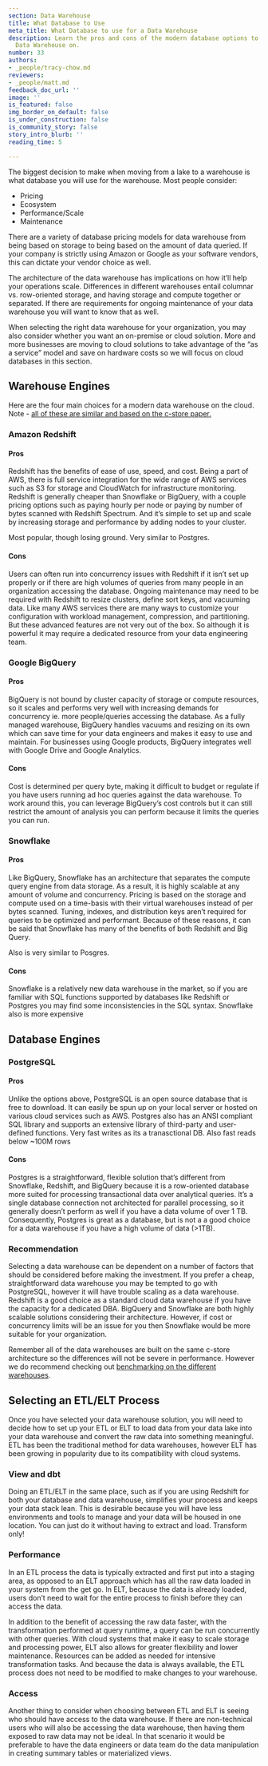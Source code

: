 ```yaml
---
section: Data Warehouse
title: What Database to Use
meta_title: What Database to use for a Data Warehouse
description: Learn the pros and cons of the modern database options to build your
  Data Warehouse on.
number: 33
authors:
- _people/tracy-chow.md
reviewers:
- _people/matt.md
feedback_doc_url: ''
image: ''
is_featured: false
img_border_on_default: false
is_under_construction: false
is_community_story: false
story_intro_blurb: ''
reading_time: 5

---
```

The biggest decision to make when moving from a lake to a warehouse is what database you will use for the warehouse. Most people consider:

* Pricing
* Ecosystem
* Performance/Scale
* Maintenance

There are a variety of database pricing models for data warehouse from being based on storage to being based on the amount of data queried. If your company is strictly using Amazon or Google as your software vendors, this can dictate your vendor choice as well.

The architecture of the data warehouse has implications on how it’ll help your operations scale. Differences in different warehouses entail columnar vs. row-oriented storage, and having storage and compute together or separated. If there are requirements for ongoing maintenance of your data warehouse you will want to know that as well.

When selecting the right data warehouse for your organization, you may also consider whether you want an on-premise or cloud solution. More and more businesses are moving to cloud solutions to take advantage of the “as a service” model and save on hardware costs so we will focus on cloud databases in this section.

## Warehouse Engines

Here are the four main choices for a modern data warehouse on the cloud. Note - [all of these are similar and based on the c-store paper.](https://dataschool.com/data-modeling-101/row-vs-column-oriented-databases/)

### Amazon Redshift

#### Pros

Redshift has the benefits of ease of use, speed, and cost. Being a part of AWS, there is full service integration for the wide range of AWS services such as S3 for storage and CloudWatch for infrastructure monitoring. Redshift is generally cheaper than Snowflake or BigQuery, with a couple pricing options such as paying hourly per node or paying by number of bytes scanned with Redshift Spectrum. And it’s simple to set up and scale by increasing storage and performance by adding nodes to your cluster.

Most popular, though losing ground. Very similar to Postgres.

#### Cons

Users can often run into concurrency issues with Redshift if it isn’t set up properly or if there are high volumes of queries from many people in an organization accessing the database. Ongoing maintenance may need to be required with Redshift to resize clusters, define sort keys, and vacuuming data. Like many AWS services there are many ways to customize your configuration with workload management, compression, and partitioning. But these advanced features are not very out of the box. So although it is powerful it may require a dedicated resource from your data engineering team.

### Google BigQuery

#### Pros

BigQuery is not bound by cluster capacity of storage or compute resources, so it scales and performs very well with increasing demands for concurrency ie. more people/queries accessing the database. As a fully managed warehouse, BigQuery handles vacuums and resizing on its own which can save time for your data engineers and makes it easy to use and maintain. For businesses using Google products, BigQuery integrates well with Google Drive and Google Analytics.

#### Cons

Cost is determined per query byte, making it difficult to budget or regulate if you have users running ad hoc queries against the data warehouse. To work around this, you can leverage BigQuery’s cost controls but it can still restrict the amount of analysis you can perform because it limits the queries you can run.

### Snowflake

#### Pros

Like BigQuery, Snowflake has an architecture that separates the compute query engine from data storage. As a result, it is highly scalable at any amount of volume and concurrency. Pricing is based on the storage and compute used on a time-basis with their virtual warehouses instead of per bytes scanned. Tuning, indexes, and distribution keys aren’t required for queries to be optimized and performant. Because of these reasons, it can be said that Snowflake has many of the benefits of both Redshift and Big Query.

Also is very similar to Posgres.

#### Cons

Snowflake is a relatively new data warehouse in the market, so if you are familiar with SQL functions supported by databases like Redshift or Postgres you may find some inconsistencies in the SQL syntax. Snowflake also is more expensive

## Database Engines

### PostgreSQL

#### Pros

Unlike the options above, PostgreSQL is an open source database that is free to download. It can easily be spun up on your local server or hosted on various cloud services such as AWS. Postgres also has an ANSI compliant SQL library and supports an extensive library of third-party and user-defined functions. Very fast writes as its a tranasctional DB. Also fast reads below \~100M rows

#### Cons

Postgres is a straightforward, flexible solution that’s different from Snowflake, Redshift, and BigQuery because it is a row-oriented database more suited for processing transactional data over analytical queries. It’s a single database connection not architected for parallel processing, so it generally doesn’t perform as well if you have a data volume of over 1 TB. Consequently, Postgres is great as a database, but is not a a good choice for a data warehouse if you have a high volume of data (>1TB).

### Recommendation

Selecting a data warehouse can be dependent on a number of factors that should be considered before making the investment. If you prefer a cheap, straightforward data warehouse you may be tempted to go with PostgreSQL, however it will have trouble scaling as a data warehouse. Redshift is a good choice as a standard cloud data warehouse if you have the capacity for a dedicated DBA. BigQuery and Snowflake are both highly scalable solutions considering their architecture. However, if cost or concurrency limits will be an issue for you then Snowflake would be more suitable for your organization.

Remember all of the data warehouses are built on the same c-store architecture so the differences will not be severe in performance. However we do recommend checking out [benchmarking on the different warehouses](https://fivetran.com/blog/warehouse-benchmark).

## Selecting an ETL/ELT Process

Once you have selected your data warehouse solution, you will need to decide how to set up your ETL or ELT to load data from your data lake into your data warehouse and convert the raw data into something meaningful. ETL has been the traditional method for data warehouses, however ELT has been growing in popularity due to its compatibility with cloud systems.

### View and dbt

Doing an ETL/ELT in the same place, such as if you are using Redshift for both your database and data warehouse, simplifies your process and keeps your data stack lean. This is desirable because you will have less environments and tools to manage and your data will be housed in one location. You can just do it without having to extract and load. Transform only!

### Performance

In an ETL process the data is typically extracted and first put into a staging area, as opposed to an ELT approach which has all the raw data loaded in your system from the get go. In ELT, because the data is already loaded, users don’t need to wait for the entire process to finish before they can access the data.

In addition to the benefit of accessing the raw data faster, with the transformation performed at query runtime, a query can be run concurrently with other queries. With cloud systems that make it easy to scale storage and processing power, ELT also allows for greater flexibility and lower maintenance. Resources can be added as needed for intensive transformation tasks. And because the data is always available, the ETL process does not need to be modified to make changes to your warehouse.

### Access

Another thing to consider when choosing between ETL and ELT is seeing who should have access to the data warehouse. If there are non-technical users who will also be accessing the data warehouse, then having them exposed to raw data may not be ideal. In that scenario it would be preferable to have the data engineers or data team do the data manipulation in creating summary tables or materialized views.